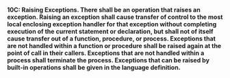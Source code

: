 **10C: Raising Exceptions.  There shall be an operation that raises an exception. Raising an exception shall cause transfer of control to the most local enclosing exception handler for that exception without completing execution of the current statement or declaration, but shall not of itself cause transfer out of a function, procedure, or process. Exceptions that are not handled within a function or procedure shall be raised again at the point of call in their callers. Exceptions that are not handled within a process shall terminate the process. Exceptions that can be raised by built-in operations shall be given in the language definition.**
